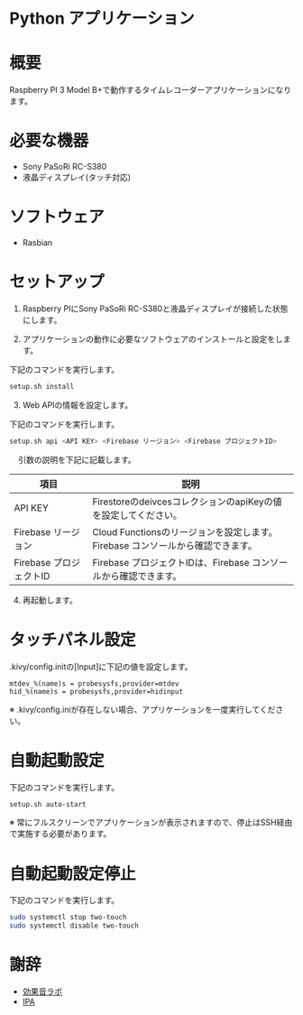 # Python アプリケーション

# 概要
Raspberry PI 3 Model B+で動作するタイムレコーダーアプリケーションになります。

# 必要な機器
- Sony PaSoRi RC-S380
- 液晶ディスプレイ(タッチ対応)

# ソフトウェア
- Rasbian

# セットアップ
1. Raspberry PIにSony PaSoRi RC-S380と液晶ディスプレイが接続した状態にします。

2. アプリケーションの動作に必要なソフトウェアのインストールと設定をします。

下記のコマンドを実行します。

``` sh
setup.sh install
```

3. Web APIの情報を設定します。

下記のコマンドを実行します。

``` sh
setup.sh api <API KEY> <Firebase リージョン> <Firebase プロジェクトID>
```

    引数の説明を下記に記載します。

|項目|説明|
|---|---|
|API KEY | FirestoreのdeivcesコレクションのapiKeyの値を設定してください。|
|Firebase リージョン| Cloud Functionsのリージョンを設定します。 Firebase コンソールから確認できます。|
|Firebase プロジェクトID| Firebase プロジェクトIDは、Firebase コンソールから確認できます。|

4. 再起動します。

# タッチパネル設定 
.kivy/config.initの[Input]に下記の値を設定します。

``` 
mtdev_%(name)s = probesysfs,provider=mtdev
hid_%(name)s = probesysfs,provider=hidinput
```

※ .kivy/config.iniが存在しない場合、アプリケーションを一度実行してください。

# 自動起動設定
下記のコマンドを実行します。

``` sh
setup.sh auto-start
```

※ 常にフルスクリーンでアプリケーションが表示されますので、停止はSSH経由で実施する必要があります。

# 自動起動設定停止
下記のコマンドを実行します。

``` sh
sudo systemctl stop two-touch
sudo systemctl disable two-touch
```

# 謝辞
- [効果音ラボ](https://soundeffect-lab.info/sound/anime/)
- [IPA](https://www.ipa.go.jp/)
